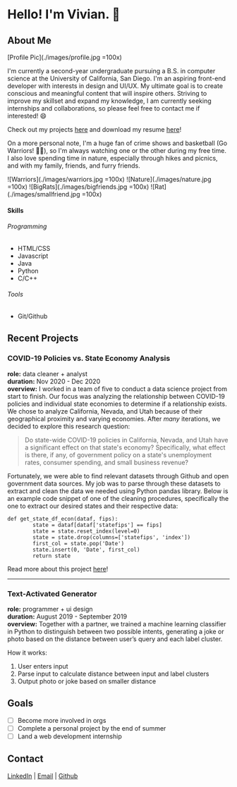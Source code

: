 # Hello! I'm Vivian. :wave:
## About Me 

[Profile Pic](./images/profile.jpg  =100x)

I'm currently a second-year undergraduate pursuing a B.S. in computer science at the University of California, San Diego. I'm an aspiring front-end developer with interests in design and UI/UX. My ultimate goal is to create conscious and meaningful content that will inspire others. Striving to improve my skillset and expand my knowledge, I am currently seeking internships and collaborations, so please feel free to contact me if interested! :smile:  

Check out my projects [here](#recent-projects) and download my resume [here](./files/Yan_PWCResume.pdf)!

On a more personal note, I'm a huge fan of crime shows and basketball (Go Warriors! :blue_heart::yellow_heart:), so I'm always watching one or the other during my free time. I also love spending time in nature, especially through hikes and picnics, and with my family, friends, and furry friends.  

![Warriors](./images/warriors.jpg  =100x)
![Nature](./images/nature.jpg  =100x)
![BigRats](./images/bigfriends.jpg  =100x)
![Rat](./images/smallfriend.jpg  =100x)

#### Skills
###### Programming 
- HTML/CSS
- Javascript 
- Java 
- Python 
- C/C++
  
###### Tools 
- Git/Github 
  
## Recent Projects

### COVID-19 Policies vs. State Economy Analysis 
**role:** data cleaner + analyst    
**duration:** Nov 2020 - Dec 2020  
**overview:** I worked in a team of five to conduct a data science project from start to finish. Our focus was analyzing the relationship between COVID-19 policies and individual state economies to determine if a relationship exists. We chose to analyze California, Nevada, and Utah because of their geographical proximity and varying economies. After *many* iterations, we decided to explore this research question: 

> Do state-wide COVID-19 policies in California, Nevada, and Utah have a significant effect on that state's economy? Specifically, what effect is there, if any, of government policy on a state's unemployment rates, consumer spending, and small business revenue?  


Fortunately, we were able to find relevant datasets through Github and open government data sources. My job was to parse through these datasets to extract and clean the data we needed using Python pandas library. Below is an example code snippet of one of the cleaning procedures, specifically the one to extract our desired states and their respective data: 


```
def get_state_df_econ(dataf, fips):  
        state = dataf[dataf['statefips'] == fips]  
        state = state.reset_index(level=0)  
        state = state.drop(columns=['statefips', 'index'])  
        first_col = state.pop('Date')  
        state.insert(0, 'Date', first_col)
        return state  
```


Read more about this project [here](https://github.com/COGS108/group018_fa20/blob/main/FinalProject_group018.ipynb)!

--------------------------------------------------------------------------
### Text-Activated Generator
**role:** programmer + ui design  
**duration:** August 2019 - September 2019  
**overview:** Together with a partner, we trained a machine learning classifier in Python to distinguish between two possible intents, generating a joke or photo based on the distance between user’s query and each label cluster.  

How it works:  
1. User enters input
2. Parse input to calculate distance between input and label clusters 
3. Output photo or joke based on smaller distance 


## Goals
- [ ] Become more involved in orgs
- [ ] Complete a personal project by the end of summer
- [ ] Land a web development internship

## Contact 
[LinkedIn](https://www.linkedin.com/in/vivianyan19/) | [Email](mailto:vivianyan19@gmail.com) | [Github](https://github.com/v2yan) 

